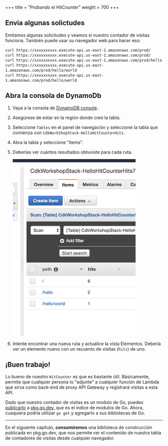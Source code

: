+++
title = "Probando el HitCounter"
weight = 700
+++

## Envia algunas solictudes 

Emitamos algunas solicitudes y veamos si nuestro contador de visitas funciona. También puede usar su navegador web para hacer eso:

```
curl https://xxxxxxxxxx.execute-api.us-east-1.amazonaws.com/prod/
curl https://xxxxxxxxxx.execute-api.us-east-1.amazonaws.com/prod/
curl https://xxxxxxxxxx.execute-api.us-east-1.amazonaws.com/prod/hello
curl https://xxxxxxxxxx.execute-api.us-east-1.amazonaws.com/prod/hello/world
curl https://xxxxxxxxxx.execute-api.us-east-1.amazonaws.com/prod/hello/world
```

## Abra la consola de DynamoDb


1. Vaya a la consola de [DynamoDB console](https://console.aws.amazon.com/dynamodb/home).. 
2. Asegúrese de estar en la región donde creó la tabla. 
3. Seleccione `Tables` en el panel de navegación y seleccione la tabla que comienza con `CdkWorkShopStack-HelloHitCounterHits`.
4. Abra la tabla y seleccione "Items". 
5. Deberías ver cuántos resultados obtuviste para cada ruta.

    ![](./dynamo1.png)

6. Intente encontrar una nueva ruta y actualice la vista Elementos. Debería ver un elemento nuevo con un recuento de visitas (`hits`) de uno.

## ¡Buen trabajo!

Lo bueno de nuestro `HitCounter` es que es bastante útil. Básicamente, permite que cualquier persona lo "adjunte" a cualquier función de Lambda que sirva como back-end de proxy API Gateway y registrará visitas a esta API.

Dado que nuestro contador de visitas es un modulo de Go, puedes [publicarlo](https://pkg.go.dev/about#adding-a-package) a [pkg.go.dev](https://pkg.go.dev/), que es el indice de modulos de Go. Ahora, cuaquiera podria utilizar `go get` y agregarlo a sus bibliotecas de Go.

-----

En el siguiente capítulo, __consumiremos__ una biblioteca de construcción publicada en pkg.go.dev, que nos permite ver el contenido de nuestra tabla de contadores de visitas desde cualquier navegador.
